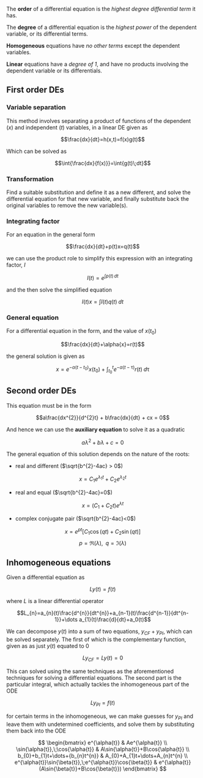 The **order** of a differential equation is the *highest degree differential term* it has.

The **degree** of a differential equation is the *highest power* of the dependent variable, or its differential terms.

**Homogeneous** equations have *no other terms* except the dependent variables. 

**Linear** equations have a *degree of 1*, and have no products involving the dependent variable or its differentials.

## First order DEs

### Variable separation

This method involves separating a product of functions of the dependent ($x$) and independent ($t$) variables, in a linear DE given as

$$\frac{dx}{dt}=h(x,t)=f(x)g(t)$$

Which can be solved as

$$\int{\frac{dx}{f(x)}}=\int{g(t)\;dt}$$

### Transformation

Find a suitable substitution and define it as a new different, and solve the differential equation for that new variable, and finally substitute back the original variables to remove the new variable(s).

### Integrating factor

For an equation in the general form

$$\frac{dx}{dt}+p(t)x=q(t)$$

we can use the product role to simplify this expression with an integrating factor, $I$

$$I(t)=e^{\int{p(t)\,dt}}$$

and the then solve the simplified equation

$$I(t)x=\int{I(t)q(t)\;dt}$$

### General equation

For a differential equation in the form, and the value of $x(t_{0})$

$$\frac{dx}{dt}+\alpha{x}=r(t)$$

the general solution is given as

$$x=e^{-\alpha(t-t_{0})}x(t_{0})+\int_{t_{0}}^{t}{e^{-\alpha(t-\uptau)}r(t)\;d\uptau}$$

## Second order DEs

This equation must be in the form

$$a\frac{dx^{2}}{d^{2}t} + b\frac{dx}{dt} + cx = 0$$

And hence we can use the **auxiliary equation** to solve it as a quadratic

$$a \lambda^{2} + b \lambda + c = 0$$

The general equation of this solution depends on the nature of the roots:
- real and different ($\sqrt{b^{2}-4ac} > 0$)

$$ x = C_{1}e^{\lambda_{1} t} + C_2e^{\lambda_{2} t} $$

- real and equal ($\sqrt{b^{2}-4ac}=0$)

$$x=(C_{1} + C_{2}t)e^{\lambda t}$$

- complex conjugate pair ($\sqrt{b^{2}-4ac}<0$)

$$x = e^{pt}[C_{1}\cos{(qt)} + C_{2}\sin{(qt)} ]$$
$$p = \Re{(\lambda)}, \;\; q=\Im{(\lambda)} $$

## Inhomogeneous equations

Given a differential equation as

$$Ly(t)=f(t)$$

where $L$ is a linear differential operator

$$L_{n}=a_{n}(t)\frac{d^{n}}{dt^{n}}+a_{n-1}(t)\frac{d^{n-1}}{dt^{n-1}}+\dots a_{1}(t)\frac{d}{dt}+a_0(t)$$

We can decompose $y(t)$ into a sum of two equations, $y_{CF}+y_{PI}$, which can be solved separately. The first of which is the complementary function, given as as just $y(t)$ equated to 0

$$Ly_{CF}=Ly(t)=0$$

This can solved using the same techniques as the aforementioned techniques for solving a differential equations. The second part is the particular integral, which actually tackles the inhomogeneous part of the ODE

$$Ly_{PI}=f(t)$$

for certain terms in the inhomogeneous, we can make guesses for $y_{PI}$ and leave them with undetermined coefficients, and solve them by substituting them back into the ODE

$$
\begin{bmatrix}
e^{\alpha{t}} & Ae^{\alpha{t}} \\ \sin{\alpha{t}},\;\cos{\alpha{t}} & A\sin{\alpha{t}}+B\cos{\alpha{t}} \\ b_{0}+b_{1}t+\dots+{b_{n}t^{n}} & A_{0}+A_{1}t+\dots+A_{n}t^{n} \\ e^{\alpha{t}}\sin{\beta{t}},\;e^{\alpha{t}}\cos{\beta{t}} & e^{\alpha{t}}(A\sin{\beta{t}}+B\cos{\beta{t}})
\end{bmatrix}
$$

